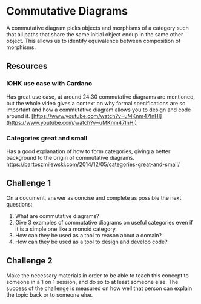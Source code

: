 Commutative Diagrams
====================

A commutative diagram picks objects and morphisms of a category such that all
paths that share the same initial object endup in the same other object. This
allows us to identify equivalence between composition of morphisms.

Resources
---------
### IOHK use case with Cardano
Has great use case, at around 24:30 commutative diagrams are mentioned, but the whole video gives a context on why formal specifications are so important and how a commutative diagram allows you to design and code around it.
[https://www.youtube.com/watch?v=uMKnm47InHI](https://www.youtube.com/watch?v=uMKnm47InHI)

### Categories great and small
Has a good explanation of how to form categories, giving a better background to the origin of commutative diagrams.
https://bartoszmilewski.com/2014/12/05/categories-great-and-small/

Challenge 1
-----------

On a document, answer as concise and complete as possible the next questions:

  1. What are commutative diagrams?
  2. Give 3 examples of commutative diagrams on useful categories even if it is a simple one like a monoid category.
  3. How can they be used as a tool to reason about a domain?
  4. How can they be used as a tool to design and develop code?

Challenge 2
-----------

Make the necessary materials in order to be able to teach this concept to someone
in a 1 on 1 session, and do so to at least someone else. The success of the
challenge is measured on how well that person can explain the topic back or to
someone else.
